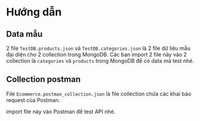 # Hướng dẫn

## Data mẫu

2 file `TestDB.products.json` và `TestDB.categories.json` là 2 file dữ liệu mẫu đại diện cho 2 collection trong MongoDB. Các bạn import 2 file này vào 2 collection là `categories` và `products` trong MongoDB để có data mà test nhé.

## Collection postman

File `Ecommerce.postman_collection.json` là file collection chứa các khai báo request của Postman.

import file này vào Postman để test API nhé.

